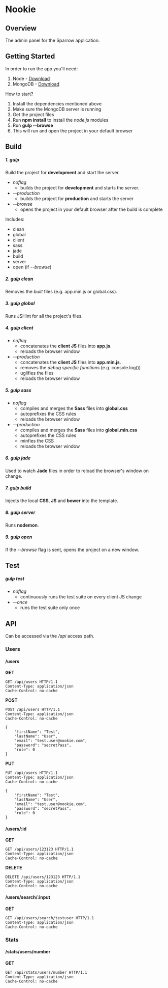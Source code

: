 # Nookie

## Overview
The admin panel for the Sparrow application.

## Getting Started

In order to run the app you'll need:

 1. Node - [Download](https://nodejs.org)
 2. MongoDB - [Download](https://mongodb.org)

How to start?

 1. Install the dependencies mentioned above
 2. Make sure the MongoDB server is running
 3. Get the project files
 4. Run **npm install** to install the *node.js* modules
 5. Run **gulp --browse**
 6. This will run and open the project in your default browser

## Build

##### 1.  gulp

Build the project for **development** and start the server.

* *noflag*
  * builds the project for **development** and starts the server.
* *--production*
  * builds the project for **production** and starts the server
* *--browse*
  * opens the project in your default browser after the build is complete

Includes:
* clean
* global
* client
* sass
* jade
* build
* server
* open (if *--browse*)

##### 2. gulp clean

Removes the *built* files (e.g. app.min.js or global.css).

##### 3. gulp global

Runs JSHint for all the project's files.

##### 4. gulp client

* *noflag*
  * concatenates the **client JS** files into **app.js**.
  * reloads the browser window
* *--production*
  * concatenates the **client JS** files into **app.min.js**.
  * removes the *debug specific functions* (e.g. console.log())
  * uglifies the files
  * reloads the browser window

##### 5. gulp sass

* *noflag*
  * compiles and merges the **Sass** files into **global.css**
  * autoprefixes the CSS rules
  * reloads the browser window
* *--production*
  * compiles and merges the **Sass** files into **global.min.css**
  * autoprefixes the CSS rules
  * minfies the CSS
  * reloads the browser window

##### 6. gulp jade

Used to watch **Jade** files in order to reload the browser's window on change.

##### 7. gulp build

Injects the local **CSS**, **JS** and **bower** into the template.

##### 8. gulp server

Runs **nodemon**.

##### 9. gulp open

If the *--browse* flag is sent, opens the project on a new window.

## Test

##### gulp test

* *noflag*
  * continuously runs the test suite on every client JS change
* *--once*
  * runs the test suite only once

## API

Can be accessed via the */api* access path.

### Users

#### /users

**GET**
```
GET /api/users HTTP/1.1
Content-Type: application/json
Cache-Control: no-cache
```

**POST**
```
POST /api/users HTTP/1.1
Content-Type: application/json
Cache-Control: no-cache

{
    "firstName": "Test",
    "lastName": "User",
    "email": "test.user@nookie.com",
    "password": "secretPass",
    "role": 0
}
```

**PUT**
```
PUT /api/users HTTP/1.1
Content-Type: application/json
Cache-Control: no-cache

{
    "firstName": "Test",
    "lastName": "User",
    "email": "test.user@nookie.com",
    "password": "secretPass",
    "role": 0
}
```

#### /users/:id

**GET**
```
GET /api/users/123123 HTTP/1.1
Content-Type: application/json
Cache-Control: no-cache
```

**DELETE**
```
DELETE /api/users/123123 HTTP/1.1
Content-Type: application/json
Cache-Control: no-cache
```

#### /users/search/:input

**GET**
```
GET /api/users/search/testuser HTTP/1.1
Content-Type: application/json
Cache-Control: no-cache
```

### Stats

#### /stats/users/number

**GET**
```
GET /api/stats/users/number HTTP/1.1
Content-Type: application/json
Cache-Control: no-cache
```